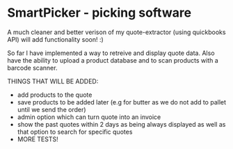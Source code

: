 # SmartPicker - picking software
A much cleaner and better verison of my quote-extractor (using quickbooks API) will add functionality soon! :)


So far I have implemented a way to retreive and display quote data. Also have the ability to upload a product database and to scan products with a barcode scanner.

THINGS THAT WILL BE ADDED:
- add products to the quote
- save products to be added later (e.g for butter as we do not add to pallet until we send the order)
- admin option which can turn quote into an invoice
- show the past quotes within 2 days as being always displayed as well as that option to search for specific quotes
- MORE TESTS!
  
